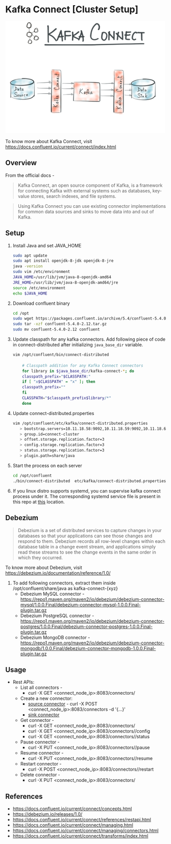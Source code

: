 # Kafka Connect [Cluster Setup]
<img src="https://github.com/abhishektripathi24/platform-setup/blob/master/confluentinc-kafka-connect/images/kafka-connect-logo.png" width="500" height="350"/>

To know more about Kafka Connect, visit https://docs.confluent.io/current/connect/index.html

## Overview

From the official docs -

> Kafka Connect, an open source component of Kafka, is a framework for connecting Kafka with external systems such as databases, key-value stores, search indexes, and file systems.
  
> Using Kafka Connect you can use existing connector implementations for common data sources and sinks to move data into and out of Kafka.

## Setup

1. Install Java and set JAVA_HOME
    ```bash
    sudo apt update
    sudo apt install openjdk-8-jdk openjdk-8-jre
    java -version
    sudo vim /etc/environment
    JAVA_HOME=/usr/lib/jvm/java-8-openjdk-amd64
    JRE_HOME=/usr/lib/jvm/java-8-openjdk-amd64/jre
    source /etc/environment
    echo $JAVA_HOME
    ```

2. Download confluent binary
    ```bash
    cd /opt
    sudo wget https://packages.confluent.io/archive/5.4/confluent-5.4.0-2.12.tar.gz
    sudo tar -xzf confluent-5.4.0-2.12.tar.gz
    sudo mv confluent-5.4.0-2.12 confluent
    ```

3. Update classpath for any kafka connectors. Add following piece of code in connect-distributed after initializing `java_base_dir` variable. 
    ```bash
    vim /opt/confluent/bin/connect-distributed
 
        # Classpath addition for any Kafka Connect connectors
        for library in $java_base_dir/kafka-connect-*; do
        classpath_prefix="$CLASSPATH:"
        if [ "x$CLASSPATH" = "x" ]; then
        classpath_prefix=""
        fi
        CLASSPATH="$classpath_prefix$library/*"
        done
    ```

4. Update connect-distributed.properties
    ```bash
    vim /opt/confluent/etc/kafka/connect-distributed.properties
       > bootstrap.servers=10.11.18.58:9092,10.11.18.59:9092,10.11.18.60:9092
       > group.id=connect-cluster
       > offset.storage.replication.factor=3
       > config.storage.replication.factor=3
       > status.storage.replication.factor=3
       > plugin.path=share/java
    ```

5. Start the process on each server
    ```bash
    cd /opt/confluent
    ./bin/connect-distributed  etc/kafka/connect-distributed.properties
    ```

 6. If you linux distro supports systemd, you can supervise kafka connect process under it. The corresponding systemd service file is present in this repo at [this](systemd) location.
 
 ## Debezium
 
> Debezium is a set of distributed services to capture changes in your databases so that your applications can see those changes and respond to them. Debezium records all row-level changes within each database table in a change event stream, and applications simply read these streams to see the change events in the same order in which they occurred.
 
To know more about Debezium, visit https://debezium.io/documentation/reference/1.0/

1. To add following connectors, extract them inside /opt/confluent/share/java as kafka-connect-{xyz}
    * Debezium MySQL connector - https://repo1.maven.org/maven2/io/debezium/debezium-connector-mysql/1.0.0.Final/debezium-connector-mysql-1.0.0.Final-plugin.tar.gz
    * Debezium PostgreSQL connector - https://repo1.maven.org/maven2/io/debezium/debezium-connector-postgres/1.0.0.Final/debezium-connector-postgres-1.0.0.Final-plugin.tar.gz 
    * Debezium MongoDB connector - https://repo1.maven.org/maven2/io/debezium/debezium-connector-mongodb/1.0.0.Final/debezium-connector-mongodb-1.0.0.Final-plugin.tar.gz

 ## Usage
 * Rest APIs:
     * List all connectors -
        * curl -X GET <connect_node_ip>:8083/connectors/
     * Create a new connector:
        * [source connector](connectors-config.txt) - curl -X POST <connect_node_ip>:8083/connectors -d '{...}'
        * [sink connector](connectors-config.txt)
     * Get connector -
        * curl -X GET <connect_node_ip>:8083/connectors/<connector-name>
        * curl -X GET <connect_node_ip>:8083/connectors/<connector-name>/config
        * curl -X GET <connect_node_ip>:8083/connectors/<connector-name>/status
     * Pause connector -
        * curl -X PUT <connect_node_ip>:8083/connectors/<connector-name>/pause
     * Resume connector -
        * curl -X PUT <connect_node_ip>:8083/connectors/<connector-name>/resume
     * Restart connector -
        * curl -X POST <connect_node_ip>:8083/connectors/<connector-name>/restart
     * Delete connector -
        * curl -X PUT <connect_node_ip>:8083/connectors/<connector-name>

 ## References
 * https://docs.confluent.io/current/connect/concepts.html
 * https://debezium.io/releases/1.0/
 * https://docs.confluent.io/current/connect/references/restapi.html
 * https://docs.confluent.io/current/connect/managing.html
 * https://docs.confluent.io/current/connect/managing/connectors.html
 * https://docs.confluent.io/current/connect/transforms/index.html